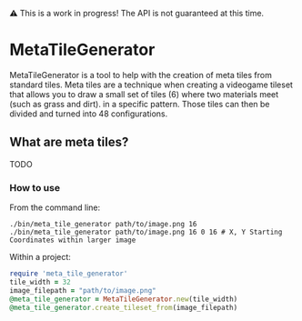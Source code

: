 ⚠️ This is a work in progress! The API is not guaranteed at this time.

# MetaTileGenerator

MetaTileGenerator is a tool to help with the creation of meta tiles from standard tiles. Meta tiles are a technique when creating a videogame tileset that allows you to draw a small set of tiles (6) where two materials meet (such as grass and dirt). in a specific pattern. Those tiles can then be divided and turned into 48 configurations.

## What are meta tiles?

TODO

### How to use

From the command line:
```shell
./bin/meta_tile_generator path/to/image.png 16
./bin/meta_tile_generator path/to/image.png 16 0 16 # X, Y Starting Coordinates within larger image
```

Within a project:
```ruby
require 'meta_tile_generator'
tile_width = 32
image_filepath = "path/to/image.png"
@meta_tile_generator = MetaTileGenerator.new(tile_width)
@meta_tile_generator.create_tileset_from(image_filepath)

```
